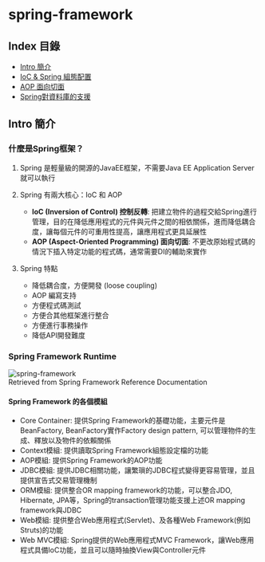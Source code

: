 # **spring-framework**

## **Index 目錄**
* [Intro 簡介](#intro-簡介)
* [IoC & Spring 組態配置](/spring-framework/IoC.md)
* [AOP 面向切面](/spring-framework/AOP.md)
* [Spring對資料庫的支援](/spring-framework/spring-database.md)

## **Intro 簡介**

### **什麼是Spring框架？**

1. Spring 是輕量級的開源的JavaEE框架，不需要Java EE Application Server就可以執行

2. Spring 有兩大核心：IoC 和 AOP
    * **IoC (Inversion of Control) 控制反轉**: 把建立物件的過程交給Spring進行管理，目的在降低應用程式的元件與元件之間的相依關係，進而降低耦合度，讓每個元件的可重用性提高，讓應用程式更具延展性
    * **AOP (Aspect-Oriented Programming) 面向切面**: 不更改原始程式碼的情況下插入特定功能的程式碼，通常需要DI的輔助來實作

3. Spring 特點
    * 降低耦合度，方便開發 (loose coupling)
    * AOP 編寫支持
    * 方便程式碼測試
    * 方便合其他框架進行整合
    * 方便進行事務操作
    * 降低API開發難度

### **Spring Framework Runtime**
 
 ![spring-framework](https://docs.spring.io/spring-framework/docs/4.3.x/spring-framework-reference/htmlsingle/images/spring-overview.png)<br>
Retrieved from Spring Framework Reference Documentation

#### **Spring Framework 的各個模組**
* Core Container: 提供Spring Framework的基礎功能，主要元件是BeanFactory, BeanFactory實作Factory design pattern, 可以管理物件的生成、釋放以及物件的依賴關係
* Context模組: 提供讀取Spring Framework組態設定檔的功能
* AOP模組: 提供Spring Framework的AOP功能
* JDBC模組: 提供JDBC相關功能，讓繁瑣的JDBC程式變得更容易管理，並且提供宣告式交易管理機制
* ORM模組: 提供整合OR mapping framework的功能，可以整合JDO, Hibernate, JPA等，Spring的transaction管理功能支援上述OR mapping framework與JDBC
* Web模組: 提供整合Web應用程式(Servlet)、及各種Web Framework(例如Struts)的功能
* Web MVC模組: Spring提供的Web應用程式MVC Framework，讓Web應用程式具備IoC功能，並且可以隨時抽換View與Controller元件
